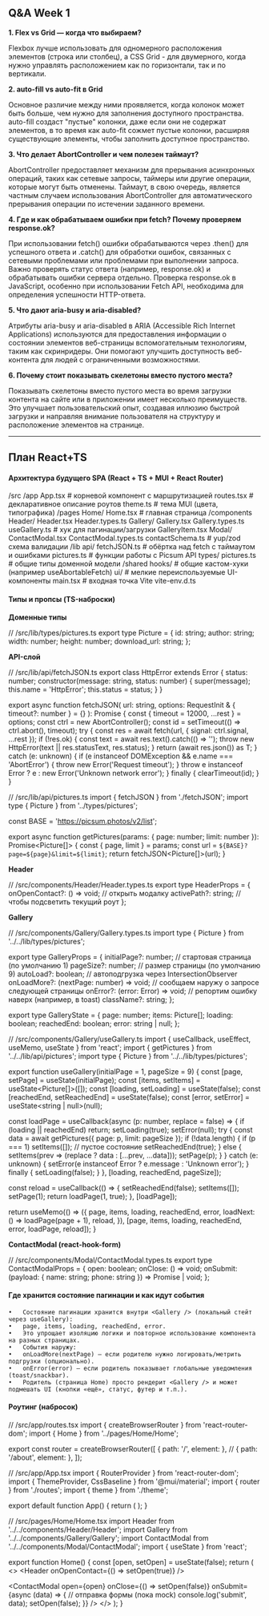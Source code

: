 ## Q&A Week 1

**1. Flex vs Grid — когда что выбираем?**

Flexbox лучше использовать для одномерного расположения элементов (строка или столбец),
а CSS Grid - для двумерного, когда нужно управлять расположением как по горизонтали, так и по вертикали.

**2. auto-fill vs auto-fit в Grid**

Основное различие между ними проявляется, когда колонок может быть больше, чем нужно для заполнения доступного пространства.
auto-fill создаст "пустые" колонки, даже если они не содержат элементов,
в то время как auto-fit сожмет пустые колонки, расширяя существующие элементы, чтобы заполнить доступное пространство.

**3. Что делает AbortController и чем полезен таймаут?**

AbortController предоставляет механизм для прерывания асинхронных операций, таких как сетевые запросы, таймеры или другие операции, которые могут быть отменены.
Таймаут, в свою очередь, является частным случаем использования AbortController для автоматического прерывания операции по истечении заданного времени.

**4. Где и как обрабатываем ошибки при fetch? Почему проверяем response.ok?**

При использовании fetch() ошибки обрабатываются через .then() для успешного ответа и .catch() для обработки ошибок,
связанных с сетевыми проблемами или проблемами при выполнении запроса. Важно проверять статус ответа (например, response.ok) и обрабатывать ошибки сервера отдельно.
Проверка response.ok в JavaScript, особенно при использовании Fetch API, необходима для определения успешности HTTP-ответа.

**5. Что дают aria-busy и aria-disabled?**

Атрибуты aria-busy и aria-disabled в ARIA (Accessible Rich Internet Applications) используются для предоставления информации о состоянии элементов веб-страницы вспомогательным технологиям,
таким как скринридеры. Они помогают улучшить доступность веб-контента для людей с ограниченными возможностями.

**6. Почему стоит показывать скелетоны вместо пустого места?**

Показывать скелетоны вместо пустого места во время загрузки контента на сайте или в приложении имеет несколько преимуществ.
Это улучшает пользовательский опыт, создавая иллюзию быстрой загрузки и направляя внимание пользователя на структуру и расположение элементов на странице.

---

## План React+TS

#### Архитектура будущего SPA (React + TS + MUI + React Router)

/src
  /app
    App.tsx                 # корневой компонент с маршрутизацией
    routes.tsx              # декларативное описание роутов
    theme.ts                # тема MUI (цвета, типографика)
  /pages
    Home/
      Home.tsx              # главная страница
  /components
    Header/
      Header.tsx
      Header.types.ts
    Gallery/
      Gallery.tsx
      Gallery.types.ts
      useGallery.ts         # хук для пагинации/загрузки
      GalleryItem.tsx
    Modal/
      ContactModal.tsx
      ContactModal.types.ts
      contactSchema.ts      # yup/zod схема валидации
  /lib
    api/
      fetchJSON.ts          # обёртка над fetch с таймаутом и ошибками
      pictures.ts           # функции работы с Picsum API
    types/
      pictures.ts           # общие типы доменной модели
  /shared
    hooks/                  # общие кастом-хуки (например useAbortableFetch)
    ui/                     # мелкие переиспользуемые UI-компоненты
  main.tsx                  # входная точка Vite
  vite-env.d.ts

#### Типы и пропсы (TS-наброски)

**Доменные типы**

// /src/lib/types/pictures.ts
export type Picture = {
  id: string;
  author: string;
  width: number;
  height: number;
  download_url: string;
};

**API-слой**

// /src/lib/api/fetchJSON.ts
export class HttpError extends Error {
  status: number;
  constructor(message: string, status: number) {
    super(message);
    this.name = 'HttpError';
    this.status = status;
  }
}

export async function fetchJSON<T>(
  url: string,
  options: RequestInit & { timeout?: number } = {}
): Promise<T> {
  const { timeout = 12000, ...rest } = options;
  const ctrl = new AbortController();
  const id = setTimeout(() => ctrl.abort(), timeout);
  try {
    const res = await fetch(url, { signal: ctrl.signal, ...rest });
    if (!res.ok) {
      const text = await res.text().catch(() => '');
      throw new HttpError(text || res.statusText, res.status);
    }
    return (await res.json()) as T;
  } catch (e: unknown) {
    if (e instanceof DOMException && e.name === 'AbortError') {
      throw new Error('Request timeout');
    }
    throw e instanceof Error ? e : new Error('Unknown network error');
  } finally {
    clearTimeout(id);
  }
}

// /src/lib/api/pictures.ts
import { fetchJSON } from './fetchJSON';
import type { Picture } from '../types/pictures';

const BASE = 'https://picsum.photos/v2/list';

export async function getPictures(params: { page: number; limit: number }): Promise<Picture[]> {
  const { page, limit } = params;
  const url = `${BASE}?page=${page}&limit=${limit}`;
  return fetchJSON<Picture[]>(url);
}

**Header**

// /src/components/Header/Header.types.ts
export type HeaderProps = {
  onOpenContact?: () => void;   // открыть модалку
  activePath?: string;          // чтобы подсветить текущий роут
};

**Gallery**

// /src/components/Gallery/Gallery.types.ts
import type { Picture } from '../../lib/types/pictures';

export type GalleryProps = {
  initialPage?: number;         // стартовая страница (по умолчанию 1)
  pageSize?: number;            // размер страницы (по умолчанию 9)
  autoLoad?: boolean;           // автоподгрузка через IntersectionObserver
  onLoadMore?: (nextPage: number) => void; // сообщаем наружу о запросе следующей страницы
  onError?: (error: Error) => void;        // репортим ошибку наверх (например, в toast)
  className?: string;
};

export type GalleryState = {
  page: number;
  items: Picture[];
  loading: boolean;
  reachedEnd: boolean;
  error: string | null;
};

// /src/components/Gallery/useGallery.ts
import { useCallback, useEffect, useMemo, useState } from 'react';
import { getPictures } from '../../lib/api/pictures';
import type { Picture } from '../../lib/types/pictures';

export function useGallery(initialPage = 1, pageSize = 9) {
  const [page, setPage] = useState(initialPage);
  const [items, setItems] = useState<Picture[]>([]);
  const [loading, setLoading] = useState(false);
  const [reachedEnd, setReachedEnd] = useState(false);
  const [error, setError] = useState<string | null>(null);

  const loadPage = useCallback(async (p: number, replace = false) => {
    if (loading || reachedEnd) return;
    setLoading(true);
    setError(null);
    try {
      const data = await getPictures({ page: p, limit: pageSize });
      if (!data.length) {
        if (p === 1) setItems([]); // пустое состояние
        setReachedEnd(true);
      } else {
        setItems(prev => (replace ? data : [...prev, ...data]));
        setPage(p);
      }
    } catch (e: unknown) {
      setError(e instanceof Error ? e.message : 'Unknown error');
    } finally {
      setLoading(false);
    }
  }, [loading, reachedEnd, pageSize]);

  const reload = useCallback(() => {
    setReachedEnd(false);
    setItems([]);
    setPage(1);
    return loadPage(1, true);
  }, [loadPage]);

  return useMemo(() => ({
    page, items, loading, reachedEnd, error,
    loadNext: () => loadPage(page + 1),
    reload,
  }), [page, items, loading, reachedEnd, error, loadPage, reload]);
}

**ContactModal (react-hook-form)**

// /src/components/Modal/ContactModal.types.ts
export type ContactModalProps = {
  open: boolean;
  onClose: () => void;
  onSubmit: (payload: { name: string; phone: string }) => Promise<void> | void;
};

#### Где хранится состояние пагинации и как идут события

	•	Состояние пагинации хранится внутри <Gallery /> (локальный стейт через useGallery):
	•	page, items, loading, reachedEnd, error.
	•	Это упрощает изоляцию логики и повторное использование компонента на разных страницах.
	•	События наружу:
	•	onLoadMore(nextPage) — если родителю нужно логировать/метрить подгрузки (опционально).
	•	onError(error) — если родитель показывает глобальные уведомления (toast/snackbar).
	•	Родитель (страница Home) просто рендерит <Gallery /> и может подмешать UI (кнопки «ещё», статус, футер и т.п.).

#### Роутинг (набросок)

// /src/app/routes.tsx
import { createBrowserRouter } from 'react-router-dom';
import { Home } from '../pages/Home/Home';

export const router = createBrowserRouter([
  { path: '/', element: <Home /> },
  // { path: '/about', element: <About /> },
]);

// /src/app/App.tsx
import { RouterProvider } from 'react-router-dom';
import { ThemeProvider, CssBaseline } from '@mui/material';
import { router } from './routes';
import { theme } from './theme';

export default function App() {
  return (
    <ThemeProvider theme={theme}>
      <CssBaseline />
      <RouterProvider router={router} />
    </ThemeProvider>
  );
}

// /src/pages/Home/Home.tsx
import Header from '../../components/Header/Header';
import Gallery from '../../components/Gallery/Gallery';
import ContactModal from '../../components/Modal/ContactModal';
import { useState } from 'react';

export function Home() {
  const [open, setOpen] = useState(false);
  return (
    <>
      <Header onOpenContact={() => setOpen(true)} />
      <main>
        <Gallery pageSize={9} autoLoad />
      </main>
      <ContactModal
        open={open}
        onClose={() => setOpen(false)}
        onSubmit={async (data) => {
          // отправка формы (пока mock)
          console.log('submit', data);
          setOpen(false);
        }}
      />
    </>
  );
}
